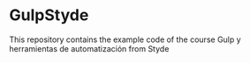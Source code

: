 # GulpStyde
This repository contains the example code of the course Gulp y herramientas de automatización from Styde

